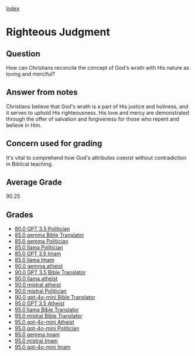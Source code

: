 
[Index](../../index.md)
# Righteous Judgment
## Question
How can Christians reconcile the concept of God's wrath with His nature as loving and merciful?

## Answer from notes
Christians believe that God's wrath is a part of His justice and holiness, and it serves to uphold His righteousness. His love and mercy are demonstrated through the offer of salvation and forgiveness for those who repent and believe in Him.

## Concern used for grading
It's vital to comprehend how God's attributes coexist without contradiction in Biblical teaching.

## Average Grade
90.25

## Grades
 * [80.0 GPT 3.5 Politician](../answers/GPT_3.5_Politician/Righteous_Judgment.md)
 * [85.0 gemma Bible Translator](../answers/gemma_Bible_Translator/Righteous_Judgment.md)
 * [85.0 gemma Politician](../answers/gemma_Politician/Righteous_Judgment.md)
 * [85.0 llama Politician](../answers/llama_Politician/Righteous_Judgment.md)
 * [85.0 GPT 3.5 Imam](../answers/GPT_3.5_Imam/Righteous_Judgment.md)
 * [85.0 llama Imam](../answers/llama_Imam/Righteous_Judgment.md)
 * [90.0 gemma atheist](../answers/gemma_atheist/Righteous_Judgment.md)
 * [90.0 GPT 3.5 Bible Translator](../answers/GPT_3.5_Bible_Translator/Righteous_Judgment.md)
 * [90.0 llama atheist](../answers/llama_atheist/Righteous_Judgment.md)
 * [90.0 mistral atheist](../answers/mistral_atheist/Righteous_Judgment.md)
 * [90.0 mistral Politician](../answers/mistral_Politician/Righteous_Judgment.md)
 * [90.0 gpt-4o-mini Bible Translator](../answers/gpt-4o-mini_Bible_Translator/Righteous_Judgment.md)
 * [95.0 GPT 3.5 Atheist](../answers/GPT_3.5_Atheist/Righteous_Judgment.md)
 * [95.0 llama Bible Translator](../answers/llama_Bible_Translator/Righteous_Judgment.md)
 * [95.0 mistral Bible Translator](../answers/mistral_Bible_Translator/Righteous_Judgment.md)
 * [95.0 gpt-4o-mini Atheist](../answers/gpt-4o-mini_Atheist/Righteous_Judgment.md)
 * [95.0 gpt-4o-mini Politician](../answers/gpt-4o-mini_Politician/Righteous_Judgment.md)
 * [95.0 gemma Imam](../answers/gemma_Imam/Righteous_Judgment.md)
 * [95.0 mistral Imam](../answers/mistral_Imam/Righteous_Judgment.md)
 * [95.0 gpt-4o-mini Imam](../answers/gpt-4o-mini_Imam/Righteous_Judgment.md)
